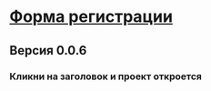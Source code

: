# [Форма регистрации](https://TatianaMalashkina.github.io/project10)

## Версия 0.0.6

### Кликни на заголовок и проект откроется 
